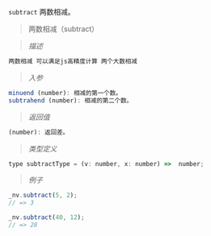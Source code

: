 `subtract` 两数相减。

> 两数相减（subtract）

> *描述*

```javascript
两数相减 可以满足js高精度计算 两个大数相减
```

> *入参*

```javascript
minuend (number): 相减的第一个数。
subtrahend (number): 相减的第二个数。
```

> *返回值*

```javascript
(number): 返回差。
```

> *类型定义*

```javascript
type subtractType = (v: number, x: number) =>  number;
```

> *例子*

```javascript 
_nv.subtract(5, 2);
// => 3
```
```javascript
_nv.subtract(40, 12);
// => 28
```